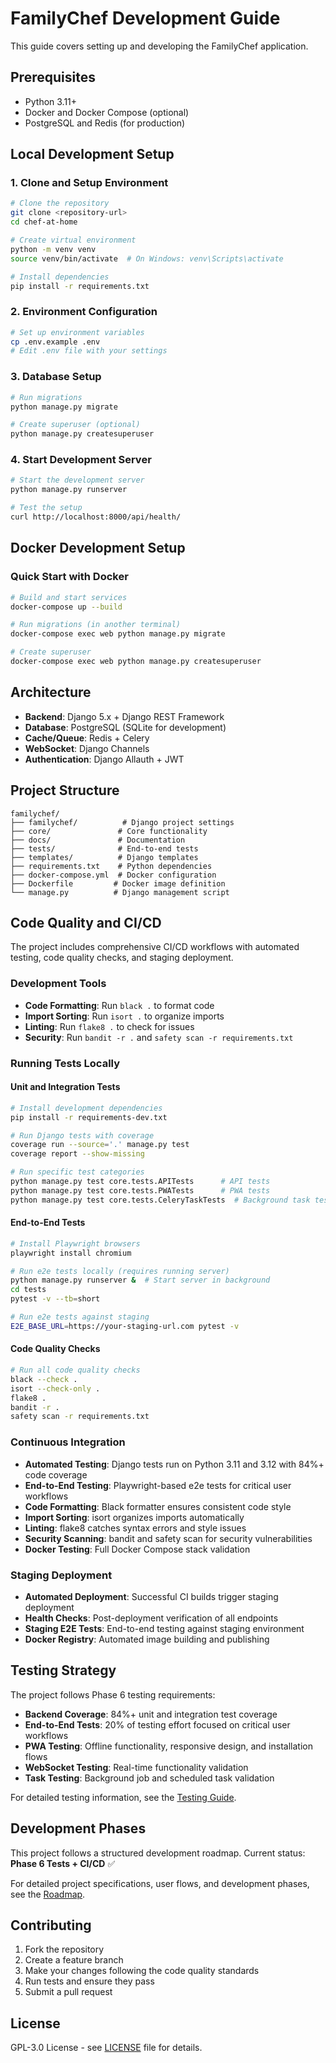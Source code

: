 # FamilyChef Development Guide

This guide covers setting up and developing the FamilyChef application.

## Prerequisites

- Python 3.11+
- Docker and Docker Compose (optional)
- PostgreSQL and Redis (for production)

## Local Development Setup

### 1. Clone and Setup Environment

```bash
# Clone the repository
git clone <repository-url>
cd chef-at-home

# Create virtual environment
python -m venv venv
source venv/bin/activate  # On Windows: venv\Scripts\activate

# Install dependencies
pip install -r requirements.txt
```

### 2. Environment Configuration

```bash
# Set up environment variables
cp .env.example .env
# Edit .env file with your settings
```

### 3. Database Setup

```bash
# Run migrations
python manage.py migrate

# Create superuser (optional)
python manage.py createsuperuser
```

### 4. Start Development Server

```bash
# Start the development server
python manage.py runserver

# Test the setup
curl http://localhost:8000/api/health/
```

## Docker Development Setup

### Quick Start with Docker

```bash
# Build and start services
docker-compose up --build

# Run migrations (in another terminal)
docker-compose exec web python manage.py migrate

# Create superuser
docker-compose exec web python manage.py createsuperuser
```

## Architecture

- **Backend**: Django 5.x + Django REST Framework
- **Database**: PostgreSQL (SQLite for development)
- **Cache/Queue**: Redis + Celery
- **WebSocket**: Django Channels
- **Authentication**: Django Allauth + JWT

## Project Structure

```
familychef/
├── familychef/          # Django project settings
├── core/               # Core functionality
├── docs/               # Documentation
├── tests/              # End-to-end tests
├── templates/          # Django templates
├── requirements.txt    # Python dependencies
├── docker-compose.yml  # Docker configuration
├── Dockerfile         # Docker image definition
└── manage.py          # Django management script
```

## Code Quality and CI/CD

The project includes comprehensive CI/CD workflows with automated testing, code quality checks, and staging deployment.

### Development Tools

- **Code Formatting**: Run `black .` to format code
- **Import Sorting**: Run `isort .` to organize imports
- **Linting**: Run `flake8 .` to check for issues
- **Security**: Run `bandit -r .` and `safety scan -r requirements.txt`

### Running Tests Locally

#### Unit and Integration Tests

```bash
# Install development dependencies
pip install -r requirements-dev.txt

# Run Django tests with coverage
coverage run --source='.' manage.py test
coverage report --show-missing

# Run specific test categories
python manage.py test core.tests.APITests      # API tests
python manage.py test core.tests.PWATests      # PWA tests  
python manage.py test core.tests.CeleryTaskTests  # Background task tests
```

#### End-to-End Tests

```bash
# Install Playwright browsers
playwright install chromium

# Run e2e tests locally (requires running server)
python manage.py runserver &  # Start server in background
cd tests
pytest -v --tb=short

# Run e2e tests against staging
E2E_BASE_URL=https://your-staging-url.com pytest -v
```

#### Code Quality Checks

```bash
# Run all code quality checks
black --check .
isort --check-only .
flake8 .
bandit -r .
safety scan -r requirements.txt
```

### Continuous Integration

- **Automated Testing**: Django tests run on Python 3.11 and 3.12 with 84%+ code coverage
- **End-to-End Testing**: Playwright-based e2e tests for critical user workflows
- **Code Formatting**: Black formatter ensures consistent code style
- **Import Sorting**: isort organizes imports automatically  
- **Linting**: flake8 catches syntax errors and style issues
- **Security Scanning**: bandit and safety scan for security vulnerabilities
- **Docker Testing**: Full Docker Compose stack validation

### Staging Deployment

- **Automated Deployment**: Successful CI builds trigger staging deployment
- **Health Checks**: Post-deployment verification of all endpoints
- **Staging E2E Tests**: End-to-end testing against staging environment
- **Docker Registry**: Automated image building and publishing

## Testing Strategy

The project follows Phase 6 testing requirements:

- **Backend Coverage**: 84%+ unit and integration test coverage
- **End-to-End Tests**: 20% of testing effort focused on critical user workflows
- **PWA Testing**: Offline functionality, responsive design, and installation flows
- **WebSocket Testing**: Real-time functionality validation
- **Task Testing**: Background job and scheduled task validation

For detailed testing information, see the [Testing Guide](TESTING.md).

## Development Phases

This project follows a structured development roadmap. Current status: **Phase 6 Tests + CI/CD** ✅

For detailed project specifications, user flows, and development phases, see the [Roadmap](Roadmap.md).

## Contributing

1. Fork the repository
2. Create a feature branch
3. Make your changes following the code quality standards
4. Run tests and ensure they pass
5. Submit a pull request

## License

GPL-3.0 License - see [LICENSE](../LICENSE) file for details.